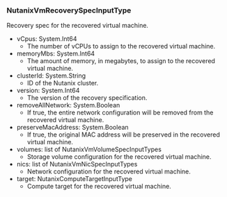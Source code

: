 ### NutanixVmRecoverySpecInputType
Recovery spec for the recovered virtual machine.

- vCpus: System.Int64
  - The number of vCPUs to assign to the recovered virtual machine.
- memoryMbs: System.Int64
  - The amount of memory, in megabytes, to assign to the recovered virtual machine.
- clusterId: System.String
  - ID of the Nutanix cluster.
- version: System.Int64
  - The version of the recovery specification.
- removeAllNetwork: System.Boolean
  - If true, the entire network configuration will be removed from the recovered virtual machine.
- preserveMacAddress: System.Boolean
  - If true, the original MAC address will be preserved in the recovered virtual machine.
- volumes: list of NutanixVmVolumeSpecInputTypes
  - Storage volume configuration for the recovered virtual machine.
- nics: list of NutanixVmNicSpecInputTypes
  - Network configuration for the recovered virtual machine.
- target: NutanixComputeTargetInputType
  - Compute target for the recovered virtual machine.
